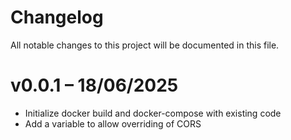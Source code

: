 # Changelog
All notable changes to this project will be documented in this file.

# v0.0.1 – 18/06/2025

- Initialize docker build and docker-compose with existing code
- Add a variable to allow overriding of CORS
